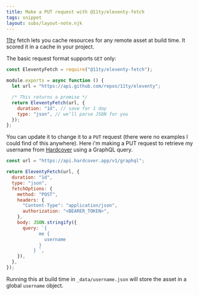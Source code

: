 ```yaml
---
title: Make a PUT request with @11ty/eleventy-fetch
tags: snippet
layout: subs/layout-note.njk
---
```


[11ty](https://www.11ty.dev/) fetch lets you cache resources for any remote asset at build time. It scored it in a cache in your project.

The basic request format supports `GET` only:

```js
const EleventyFetch = require("@11ty/eleventy-fetch");

module.exports = async function () {
  let url = "https://api.github.com/repos/11ty/eleventy";

  /* This returns a promise */
  return EleventyFetch(url, {
    duration: "1d", // save for 1 day
    type: "json", // we’ll parse JSON for you
  });
};
```

You can update it to change it to a `PUT` request (there were no examples I could find of this anywhere). Here i'm making a PUT request to retrieve my username from [Hardcover](https://hardcover.app/) using a GraphQL query.

```js
const url = "https://api.hardcover.app/v1/graphql";

return EleventyFetch(url, {
  duration: "1d",
  type: "json",
  fetchOptions: {
    method: "POST",
    headers: {
      "Content-Type": "application/json",
      authorization: "<BEARER_TOKEN>",
    },
    body: JSON.stringify({
      query: `{
            me {
              username
            }
          } `,
    }),
  },
});
```

Running this at build time in `_data/username.json` will store the asset in a global `username` object.

